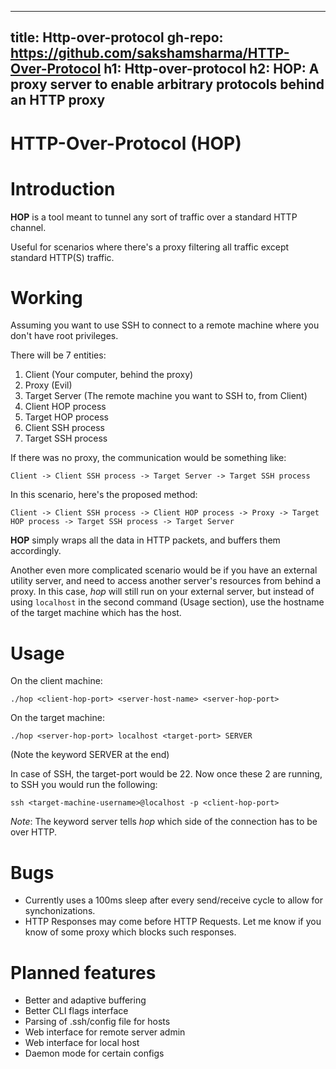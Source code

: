------
title: Http-over-protocol
gh-repo: https://github.com/sakshamsharma/HTTP-Over-Protocol
h1: Http-over-protocol
h2: HOP: A proxy server to enable arbitrary protocols behind an HTTP proxy
------

HTTP-Over-Protocol (HOP)
========================

# Introduction
**HOP** is a tool meant to tunnel any sort of traffic over a standard HTTP channel.

Useful for scenarios where there's a proxy filtering all traffic except standard HTTP(S) traffic.

# Working
Assuming you want to use SSH to connect to a remote machine where you don't have root privileges.

There will be 7 entities:

1. Client (Your computer, behind the proxy)
2. Proxy (Evil)
3. Target Server (The remote machine you want to SSH to, from Client)
4. Client HOP process
5. Target HOP process
6. Client SSH process
7. Target SSH process

If there was no proxy, the communication would be something like:
```
Client -> Client SSH process -> Target Server -> Target SSH process
```

In this scenario, here's the proposed method:
```
Client -> Client SSH process -> Client HOP process -> Proxy -> Target HOP process -> Target SSH process -> Target Server
```

**HOP** simply wraps all the data in HTTP packets, and buffers them accordingly.

Another even more complicated scenario would be if you have an external utility server, and need to access another server's
resources from behind a proxy. In this case, *hop* will still run on your external server, but instead of using `localhost`
in the second command (Usage section), use the hostname of the target machine which has the host.

# Usage
On the client machine:
```
./hop <client-hop-port> <server-host-name> <server-hop-port>
```

On the target machine:
```
./hop <server-hop-port> localhost <target-port> SERVER
```
(Note the keyword SERVER at the end)

In case of SSH, the target-port would be 22.
Now once these 2 are running, to SSH you would run the following:

```
ssh <target-machine-username>@localhost -p <client-hop-port>
```

*Note*: The keyword server tells *hop* which side of the connection has to be over HTTP.

# Bugs
* Currently uses a 100ms sleep after every send/receive cycle to allow for synchonizations.
* HTTP Responses may come before HTTP Requests. Let me know if you know of some proxy which blocks such responses.

# Planned features
* Better and adaptive buffering
* Better CLI flags interface
* Parsing of .ssh/config file for hosts
* Web interface for remote server admin
* Web interface for local host
* Daemon mode for certain configs
